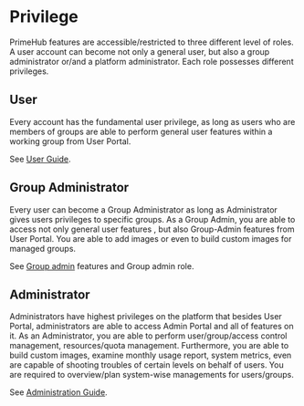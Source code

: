 # Privilege

PrimeHub features are accessible/restricted to three different level of roles. A user account can become not only a general user, but also a group administrator or/and a platform administrator. Each role possesses different privileges.

## User

Every account has the fundamental user privilege, as long as users who are members of groups are able to perform general user features within a working group from User Portal.

See [User Guide](../../guides/user-guide/user-portal/).

## Group Administrator

Every user can become a Group Administrator as long as Administrator gives users privileges to specific groups. As a Group Admin, you are able to access not only general user features , but also Group-Admin features from User Portal. You are able to add images or even to build custom images for managed groups.

See [Group admin](broken-reference) features and Group admin role.

## Administrator

Administrators have highest privileges on the platform that besides User Portal, administrators are able to access Admin Portal and all of features on it. As an Administrator, you are able to perform user/group/access control management, resources/quota management. Furthermore, you are able to build custom images, examine monthly usage report, system metrics, even are capable of shooting troubles of certain levels on behalf of users. You are required to overview/plan system-wise managements for users/groups.

See [Administration Guide](broken-reference).
